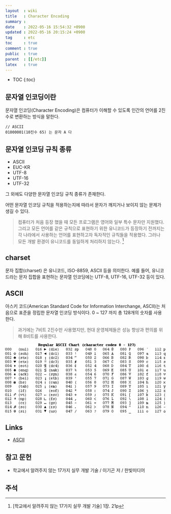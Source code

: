 ```yaml
---
layout  : wiki
title   : Character Encoding
summary : 
date    : 2022-05-16 15:54:32 +0900
updated : 2022-05-16 20:15:24 +0900
tag     : etc
toc     : true
comment : true
public  : true
parent  : [[/etc]]
latex   : true
---
```

* TOC
{:toc}

## 문자열 인코딩이란

문자열 인코딩(Character Encoding)은 컴퓨터가 이해할 수 있도록 인간의 언어를 2진수로 변환하는 방식을 말한다.

```
// ASCII
01000001(10진수 65) 는 문자 A 다
```

## 문자열 인코딩 규칙 종류

- ASCII 
- EUC-KR
- UTF-8
- UTF-16
- UTF-32

그 외에도 다양한 문자열 인코딩 규칙 종류가 존재한다.

어떤 문자열 인코딩 규칙을 적용하는지에 따라서 문자가 깨지거나 보이지 않는 문제가 생길 수 있다.

> 컴퓨터가 처음 등장 했을 때 모든 프로그램은 영어와 일부 특수 문자만 지원했다. 그리고 모든 언어를 같은 규칙으로 표현하기 위한 유니코드가 등장하기 전까지는 각 나라에서 사용하는 언어를 표현하고자 독자적인 규칙들을 적용했다. 그러나 모든 개발 환경이 유니코드를 동일하게 처리하지 않는다. [^chapter-1-21]

## charset

문자 집합(charset) 은 유니코드, ISO-8859, ASCII 등을 의미한다. 예를 들어, 유니코드라는 문자 집합을 표현하는 문자열 인코딩에는 UTF-8, UTF-16, UTF-32 등이 있다.

## ASCII

아스키 코드(American Standard Code for Information Interchange, ASCII)는 처음으로 표준을 정립한 문자열 인코딩 방식이다. 0 ~ 127 까지 총 128개의 숫자를 사용한다.

> 과거에는 7비트 2진수만 사용했지만, 현대 운영체제들은 성능 향상과 편의를 위해 8비트를 사용한다.

![](/resource/wiki/character-encoding/ascii.png)

## Links

- [ASCII](https://ko.wikipedia.org/wiki/ASCII)

## 참고 문헌

- 학교에서 알려주지 않는 17가지 실무 개발 기술 / 이기곤 저 / 한빛미디어

## 주석

[^chapter-1-21]: [학교에서 알려주지 않는 17가지 실무 개발 기술] 1장. 21p